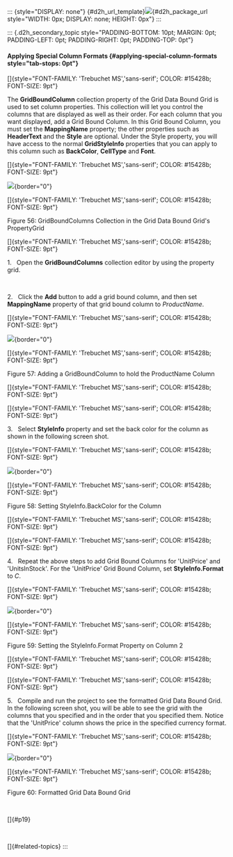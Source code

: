 ::: {style="DISPLAY: none"}
[](ms-xhelp:///?Id=d2h_url_template){#d2h_url_template}![](!package_url!){#d2h_package_url style="WIDTH: 0px; DISPLAY: none; HEIGHT: 0px"}
:::

::: {.d2h_secondary_topic style="PADDING-BOTTOM: 10pt; MARGIN: 0pt; PADDING-LEFT: 0pt; PADDING-RIGHT: 0pt; PADDING-TOP: 0pt"}
#### Applying Special Column Formats {#applying-special-column-formats style="tab-stops: 0pt"}

[]{style="FONT-FAMILY: 'Trebuchet MS','sans-serif'; COLOR: #15428b; FONT-SIZE: 9pt"} 

The **GridBoundColumn** collection property of the Grid Data Bound Grid is used to set column properties. This collection will let you control the columns that are displayed as well as their order. For each column that you want displayed, add a Grid Bound Column. In this Grid Bound Column, you must set the **MappingName** property; the other properties such as **HeaderText** and the **Style** are optional. Under the Style property, you will have access to the normal **GridStyleInfo** properties that you can apply to this column such as **BackColor**, **CellType** and **Font**.

[]{style="FONT-FAMILY: 'Trebuchet MS','sans-serif'; COLOR: #15428b; FONT-SIZE: 9pt"} 

![](ImagesExt/image91_62.jpg){border="0"}

[]{style="FONT-FAMILY: 'Trebuchet MS','sans-serif'; COLOR: #15428b; FONT-SIZE: 9pt"} 

Figure 56: GridBoundColumns Collection in the Grid Data Bound Grid\'s PropertyGrid

[]{style="FONT-FAMILY: 'Trebuchet MS','sans-serif'; COLOR: #15428b; FONT-SIZE: 9pt"} 

1.   Open the **GridBoundColumns** collection editor by using the property grid.

 

2.   Click the **Add** button to add a grid bound column, and then set **MappingName** property of that grid bound column to *ProductName*.

[]{style="FONT-FAMILY: 'Trebuchet MS','sans-serif'; COLOR: #15428b; FONT-SIZE: 9pt"} 

![](ImagesExt/image91_63.jpg){border="0"}

[]{style="FONT-FAMILY: 'Trebuchet MS','sans-serif'; COLOR: #15428b; FONT-SIZE: 9pt"} 

Figure 57: Adding a GridBoundColumn to hold the ProductName Column

[]{style="FONT-FAMILY: 'Trebuchet MS','sans-serif'; COLOR: #15428b; FONT-SIZE: 9pt"} 

[]{style="FONT-FAMILY: 'Trebuchet MS','sans-serif'; COLOR: #15428b; FONT-SIZE: 9pt"} 

3.   Select **StyleInfo** property and set the back color for the column as shown in the following screen shot.

[]{style="FONT-FAMILY: 'Trebuchet MS','sans-serif'; COLOR: #15428b; FONT-SIZE: 9pt"} 

![](ImagesExt/image91_64.jpg){border="0"}

[]{style="FONT-FAMILY: 'Trebuchet MS','sans-serif'; COLOR: #15428b; FONT-SIZE: 9pt"} 

Figure 58: Setting StyleInfo.BackColor for the Column

[]{style="FONT-FAMILY: 'Trebuchet MS','sans-serif'; COLOR: #15428b; FONT-SIZE: 9pt"} 

[]{style="FONT-FAMILY: 'Trebuchet MS','sans-serif'; COLOR: #15428b; FONT-SIZE: 9pt"} 

4.   Repeat the above steps to add Grid Bound Columns for \'UnitPrice\' and \'UnitsInStock\'. For the \'UnitPrice\' Grid Bound Column, set **StyleInfo.Format** to *C*.

[]{style="FONT-FAMILY: 'Trebuchet MS','sans-serif'; COLOR: #15428b; FONT-SIZE: 9pt"} 

![](ImagesExt/image91_65.jpg){border="0"}

[]{style="FONT-FAMILY: 'Trebuchet MS','sans-serif'; COLOR: #15428b; FONT-SIZE: 9pt"} 

Figure 59: Setting the StyleInfo.Format Property on Column 2

[]{style="FONT-FAMILY: 'Trebuchet MS','sans-serif'; COLOR: #15428b; FONT-SIZE: 9pt"} 

[]{style="FONT-FAMILY: 'Trebuchet MS','sans-serif'; COLOR: #15428b; FONT-SIZE: 9pt"} 

5.   Compile and run the project to see the formatted Grid Data Bound Grid. In the following screen shot, you will be able to see the grid with the columns that you specified and in the order that you specified them. Notice that the \'UnitPrice\' column shows the price in the specified currency format.

[]{style="FONT-FAMILY: 'Trebuchet MS','sans-serif'; COLOR: #15428b; FONT-SIZE: 9pt"} 

![](ImagesExt/image91_66.jpg){border="0"}

[]{style="FONT-FAMILY: 'Trebuchet MS','sans-serif'; COLOR: #15428b; FONT-SIZE: 9pt"} 

Figure 60: Formatted Grid Data Bound Grid

 

[]{#p19} 

 

[]{#related-topics}
:::
